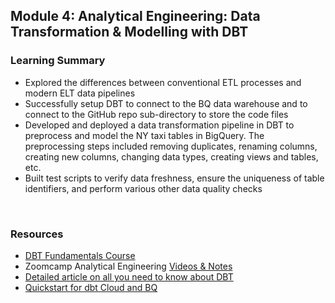 ## Module 4: Analytical Engineering: Data Transformation & Modelling with DBT

### Learning Summary
- Explored the differences between conventional ETL processes and modern ELT data pipelines
- Successfully setup DBT to connect to the BQ data warehouse and to connect to the GitHub repo sub-directory to store the code files
- Developed and deployed a data transformation pipeline in DBT to preprocess and model the NY taxi tables in BigQuery. The preprocessing steps included removing duplicates, renaming columns, creating new columns, changing data types, creating views and tables, etc.
- Built test scripts to verify data freshness, ensure the uniqueness of table identifiers, and perform various other data quality checks
<br>

### Resources
- [DBT Fundamentals Course](https://courses.getdbt.com/courses/take/fundamentals/)
- Zoomcamp Analytical Engineering [Videos & Notes](https://github.com/DataTalksClub/data-engineering-zoomcamp/tree/main/04-analytics-engineering)
- [Detailed article on all you need to know about DBT](https://www.linkedin.com/pulse/dbt-data-build-tool-part-i-filipe-balseiro/)
- [Quickstart for dbt Cloud and BQ](https://docs.getdbt.com/guides/bigquery?step=1)